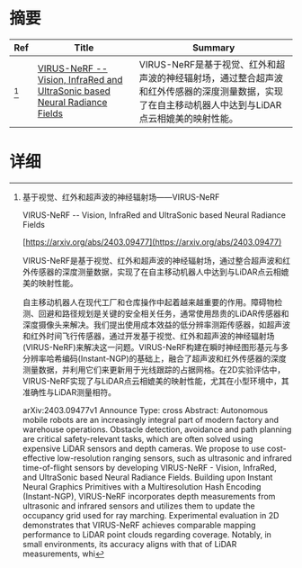 # 摘要

| Ref | Title | Summary |
| --- | --- | --- |
| [^1] | [VIRUS-NeRF -- Vision, InfraRed and UltraSonic based Neural Radiance Fields](https://arxiv.org/abs/2403.09477) | VIRUS-NeRF是基于视觉、红外和超声波的神经辐射场，通过整合超声波和红外传感器的深度测量数据，实现了在自主移动机器人中达到与LiDAR点云相媲美的映射性能。 |

# 详细

[^1]: 基于视觉、红外和超声波的神经辐射场——VIRUS-NeRF

    VIRUS-NeRF -- Vision, InfraRed and UltraSonic based Neural Radiance Fields

    [https://arxiv.org/abs/2403.09477](https://arxiv.org/abs/2403.09477)

    VIRUS-NeRF是基于视觉、红外和超声波的神经辐射场，通过整合超声波和红外传感器的深度测量数据，实现了在自主移动机器人中达到与LiDAR点云相媲美的映射性能。

    

    自主移动机器人在现代工厂和仓库操作中起着越来越重要的作用。障碍物检测、回避和路径规划是关键的安全相关任务，通常使用昂贵的LiDAR传感器和深度摄像头来解决。我们提出使用成本效益的低分辨率测距传感器，如超声波和红外时间飞行传感器，通过开发基于视觉、红外和超声波的神经辐射场(VIRUS-NeRF)来解决这一问题。VIRUS-NeRF构建在瞬时神经图形基元与多分辨率哈希编码(Instant-NGP)的基础上，融合了超声波和红外传感器的深度测量数据，并利用它们来更新用于光线跟踪的占据网格。在2D实验评估中，VIRUS-NeRF实现了与LiDAR点云相媲美的映射性能，尤其在小型环境中，其准确性与LiDAR测量相符。

    arXiv:2403.09477v1 Announce Type: cross  Abstract: Autonomous mobile robots are an increasingly integral part of modern factory and warehouse operations. Obstacle detection, avoidance and path planning are critical safety-relevant tasks, which are often solved using expensive LiDAR sensors and depth cameras. We propose to use cost-effective low-resolution ranging sensors, such as ultrasonic and infrared time-of-flight sensors by developing VIRUS-NeRF - Vision, InfraRed, and UltraSonic based Neural Radiance Fields. Building upon Instant Neural Graphics Primitives with a Multiresolution Hash Encoding (Instant-NGP), VIRUS-NeRF incorporates depth measurements from ultrasonic and infrared sensors and utilizes them to update the occupancy grid used for ray marching. Experimental evaluation in 2D demonstrates that VIRUS-NeRF achieves comparable mapping performance to LiDAR point clouds regarding coverage. Notably, in small environments, its accuracy aligns with that of LiDAR measurements, whi
    

